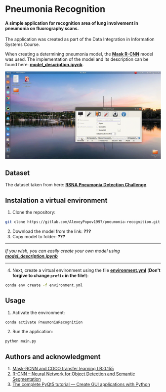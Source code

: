 # Pneumonia Recognition

#### A simple application for recognition area of lung involvement in pneumonia on fluorography scans.
The application was created as part of the Data Integration in Information Systems Course.

When creating a determining pneumonia model, the **[Mask R-CNN](https://github.com/matterport/Mask_RCNN)** model was used.
The implementation of the model and its description can be found here: **[model_description.ipynb](https://gitlab.com/AlexeyPopov1997/pneumonia-recognition/-/blob/main/notebook/model_description.ipynb)**.

![readme](/docs/pictures/readme.gif)

## Dataset
The dataset taken from here: **[RSNA Pneumonia Detection Challenge](https://www.kaggle.com/c/rsna-pneumonia-detection-challenge)**.

## Instalation a virtual environment
1. Clone the repository:
```sh
git clone https://gitlab.com/AlexeyPopov1997/pneumonia-recognition.git
```
2. Download the model from the link: **???**
3. Copy model to folder: **???**

***
*If you wish, you can easily create your own model using **[model_description.ipynb](https://gitlab.com/AlexeyPopov1997/pneumonia-recognition/-/blob/main/notebook/model_description.ipynb)***
***

4. Next, create a virtual environment using the file **[environment.yml](https://gitlab.com/AlexeyPopov1997/pneumonia-recognition/-/blob/main/environment.yml)** (**Don't forgive to change `prefix` in the file!**):
```sh
conda env create -f environment.yml
```

## Usage
1. Activate the environment:
```sh
conda activate PneumoniaRecognition
```
2. Run the application:
```sh
python main.py
```

## Authors and acknowledgment
1. [Mask-RCNN and COCO transfer learning LB:0.155](https://www.kaggle.com/hmendonca/mask-rcnn-and-coco-transfer-learning-lb-0-155)
2. [R-CNN – Neural Network for Object Detection and Semantic Segmentation](https://neurohive.io/en/popular-networks/r-cnn/)
3. [The complete PyQt5 tutorial — Create GUI applications with Python](https://www.learnpyqt.com/)